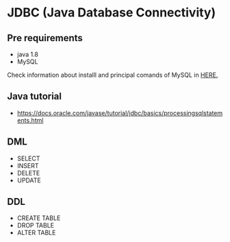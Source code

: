 # JDBC (Java Database Connectivity)

## Pre requirements
- java 1.8
- MySQL 

Check information about installl and principal comands of MySQL in [HERE.](https://github.com/brunocampos01/database-scripts/)

## Java tutorial
- https://docs.oracle.com/javase/tutorial/jdbc/basics/processingsqlstatements.html

## DML
- SELECT
- INSERT
- DELETE
- UPDATE

## DDL
- CREATE TABLE
- DROP TABLE
- ALTER TABLE
